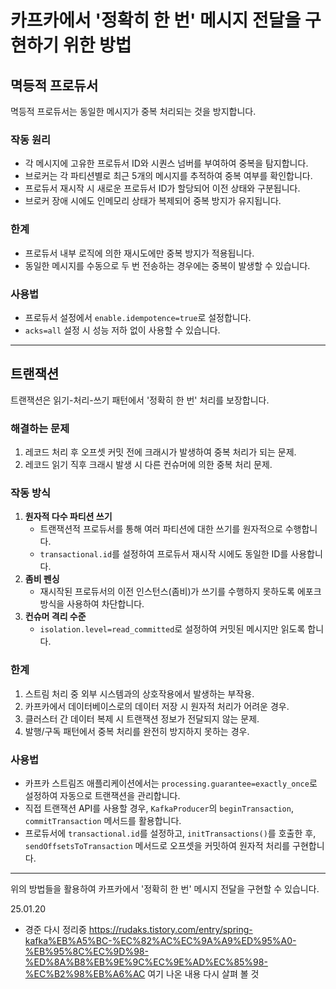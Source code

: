 # 카프카에서 '정확히 한 번' 메시지 전달을 구현하기 위한 방법

## 멱등적 프로듀서

멱등적 프로듀서는 동일한 메시지가 중복 처리되는 것을 방지합니다.

### 작동 원리
- 각 메시지에 고유한 프로듀서 ID와 시퀀스 넘버를 부여하여 중복을 탐지합니다.
- 브로커는 각 파티션별로 최근 5개의 메시지를 추적하여 중복 여부를 확인합니다.
- 프로듀서 재시작 시 새로운 프로듀서 ID가 할당되어 이전 상태와 구분됩니다.
- 브로커 장애 시에도 인메모리 상태가 복제되어 중복 방지가 유지됩니다.

### 한계
- 프로듀서 내부 로직에 의한 재시도에만 중복 방지가 적용됩니다.
- 동일한 메시지를 수동으로 두 번 전송하는 경우에는 중복이 발생할 수 있습니다.

### 사용법
- 프로듀서 설정에서 `enable.idempotence=true`로 설정합니다.
- `acks=all` 설정 시 성능 저하 없이 사용할 수 있습니다.

---

## 트랜잭션

트랜잭션은 읽기-처리-쓰기 패턴에서 '정확히 한 번' 처리를 보장합니다.

### 해결하는 문제
1. 레코드 처리 후 오프셋 커밋 전에 크래시가 발생하여 중복 처리가 되는 문제.
2. 레코드 읽기 직후 크래시 발생 시 다른 컨슈머에 의한 중복 처리 문제.

### 작동 방식
1. **원자적 다수 파티션 쓰기**
   - 트랜잭션적 프로듀서를 통해 여러 파티션에 대한 쓰기를 원자적으로 수행합니다.
   - `transactional.id`를 설정하여 프로듀서 재시작 시에도 동일한 ID를 사용합니다.
2. **좀비 펜싱**
   - 재시작된 프로듀서의 이전 인스턴스(좀비)가 쓰기를 수행하지 못하도록 에포크 방식을 사용하여 차단합니다.
3. **컨슈머 격리 수준**
   - `isolation.level=read_committed`로 설정하여 커밋된 메시지만 읽도록 합니다.

### 한계
1. 스트림 처리 중 외부 시스템과의 상호작용에서 발생하는 부작용.
2. 카프카에서 데이터베이스로의 데이터 저장 시 원자적 처리가 어려운 경우.
3. 클러스터 간 데이터 복제 시 트랜잭션 정보가 전달되지 않는 문제.
4. 발행/구독 패턴에서 중복 처리를 완전히 방지하지 못하는 경우.

### 사용법
- 카프카 스트림즈 애플리케이션에서는 `processing.guarantee=exactly_once`로 설정하여 자동으로 트랜잭션을 관리합니다.
- 직접 트랜잭션 API를 사용할 경우, `KafkaProducer`의 `beginTransaction`, `commitTransaction` 메서드를 활용합니다.
- 프로듀서에 `transactional.id`를 설정하고, `initTransactions()`를 호출한 후, `sendOffsetsToTransaction` 메서드로 오프셋을 커밋하여 원자적 처리를 구현합니다.

---

위의 방법들을 활용하여 카프카에서 '정확히 한 번' 메시지 전달을 구현할 수 있습니다.


25.01.20
- 경준 다시 정리중
https://rudaks.tistory.com/entry/spring-kafka%EB%A5%BC-%EC%82%AC%EC%9A%A9%ED%95%A0-%EB%95%8C%EC%9D%98-%ED%8A%B8%EB%9E%9C%EC%9E%AD%EC%85%98-%EC%B2%98%EB%A6%AC
여기 나온 내용 다시 살펴 볼 것